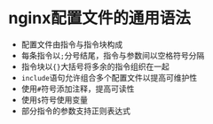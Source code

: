 # nginx配置文件的通用语法

- 配置文件由指令与指令块构成
- 每条指令以`;`分号结尾，指令与参数间以空格符号分隔
- 指令块以`{}`大括号将多余的指令组织在一起
- `include`语句允许组合多个配置文件以提高可维护性
- 使用`#`符号添加注释，提高可读性
- 使用`$`符号使用变量
- 部分指令的参数支持正则表达式

